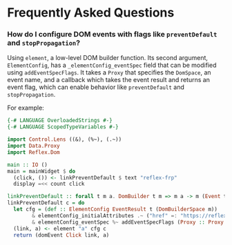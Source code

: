# Frequently Asked Questions

### How do I configure DOM events with flags like `preventDefault` and `stopPropagation`?

Using `element`, a low-level DOM builder function. Its second argument, `ElementConfig`, has a `_elementConfig_eventSpec` field that can be modified using `addEventSpecFlags`. It takes a `Proxy` that specifies the `DomSpace`, an event name, and a callback which takes the event result and returns an event flag, which can enable behavior like `preventDefault` and `stopPropagation`.

For example:

```haskell
{-# LANGUAGE OverloadedStrings #-}
{-# LANGUAGE ScopedTypeVariables #-}

import Control.Lens ((&), (%~), (.~))
import Data.Proxy
import Reflex.Dom

main :: IO ()
main = mainWidget $ do
  (click, ()) <- linkPreventDefault $ text "reflex-frp"
  display =<< count click

linkPreventDefault :: forall t m a. DomBuilder t m => m a -> m (Event t (), a)
linkPreventDefault c = do
  let cfg = (def :: ElementConfig EventResult t (DomBuilderSpace m))
        & elementConfig_initialAttributes .~ ("href" =: "https://reflex-frp.org")
        & elementConfig_eventSpec %~ addEventSpecFlags (Proxy :: Proxy (DomBuilderSpace m)) Click (const preventDefault)
  (link, a) <- element "a" cfg c
  return (domEvent Click link, a)
```